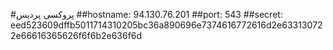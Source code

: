 #پروکسی پردیس 
##hostname: 94.130.76.201
##port: 543
##secret: eed523609dffb5011714310205bc36a890696e7374616772616d2e633130722e66616365626f6f6b2e636f6d